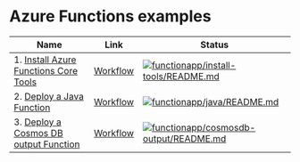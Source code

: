 # Azure Functions examples

| Name | Link | Status
| ---- | ---- | ------
| 1. [Install Azure Functions Core Tools](functionapp/install-tools/README.md) | [Workflow](../.github/workflows/functionapp_install-tools_README_md.yml) |[![functionapp/install-tools/README.md](https://github.com/Azure-Samples/java-on-azure-examples/actions/workflows/functionapp_install-tools_README_md.yml/badge.svg)](https://github.com/Azure-Samples/java-on-azure-examples/actions/workflows/functionapp_install-tools_README_md.yml)
| 2. [Deploy a Java Function](functionapp/java/README.md) | [Workflow](../.github/workflows/functionapp_java_README_md.yml) | [![functionapp/java/README.md](https://github.com/Azure-Samples/java-on-azure-examples/actions/workflows/functionapp_java_README_md.yml/badge.svg)](https://github.com/Azure-Samples/java-on-azure-examples/actions/workflows/functionapp_java_README_md.yml)
| 3. [Deploy a Cosmos DB output Function](functionapp/cosmosdb-output/README.md) | [Workflow](../.github/workflows/functionapp_cosmosdb-output_README_md.yml) | [![functionapp/cosmosdb-output/README.md](https://github.com/Azure-Samples/java-on-azure-examples/actions/workflows/functionapp_cosmosdb-output_README_md.yml/badge.svg)](https://github.com/Azure-Samples/java-on-azure-examples/actions/workflows/functionapp_cosmosdb-output_README_md.yml)

<!-- workflow.run() 

  exit 0
  
  -->
